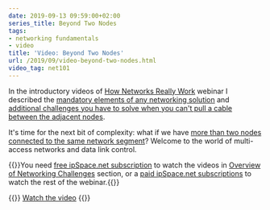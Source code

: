```yaml
---
date: 2019-09-13 09:59:00+02:00
series_title: Beyond Two Nodes
tags:
- networking fundamentals
- video
title: 'Video: Beyond Two Nodes'
url: /2019/09/video-beyond-two-nodes.html
video_tag: net101
---
```

In the introductory videos of [How Networks Really Work](https://www.ipspace.net/How_Networks_Really_Work) webinar I described the [mandatory elements of any networking solution](/2019/08/video-networking-challenges.html) and [additional challenges you have to solve when you can't pull a cable between the adjacent nodes](/2019/08/video-introducing-transmission.html).

It's time for the next bit of complexity: what if we have [more than two nodes connected to the same network segment](https://my.ipspace.net/bin/get/Net101/L1.3%20-%20Beyond%20Two%20Nodes.mp4?doccode=Net101)? Welcome to the world of multi-access networks and data link control.

{{<note free>}}You need [free ipSpace.net subscription](https://www.ipspace.net/Subscription/Free) to watch the videos in [Overview of Networking Challenges](https://my.ipspace.net/bin/list?id=Net101) section, or a [paid ipSpace.net subscriptions](https://www.ipspace.net/Subscription/) to watch the rest of the webinar.{{</note>}}

{{<jump>}}
[Watch the video](https://my.ipspace.net/bin/get/Net101/L1.3%20-%20Beyond%20Two%20Nodes.mp4?doccode=Net101)
{{</jump>}}
